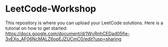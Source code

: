 # LeetCode-Workshop
This repository is where you can upload your LeetCode solutions.
Here is a tutorial on how to get started: https://docs.google.com/document/d/1WyRnhCEDad05fie-3vEXo_AF06NcMALZ6opEJZUCmC0/edit?usp=sharing
